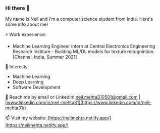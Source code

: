 ### Hi there 👋

My name is Neil and I'm a computer science student from India. Here's some info about me!

⚡ Work experience: <br>
- Machine Learning Engineer intern at Central Electronics Engineering Research Institure - Building ML/DL models for texture recognintion. [Chennai, India. Summer 2021]

<!-- 🔭 Current project:  -->
<!-- - Financial stocks DD analysis and classification (r/WallStreetBets) (ReactJS + Python/Django + PySpark + scitkit-learn). -->

🌱 Interests:
<!-- - Web development. -->
- Machine Learning
- Deep Learning
- Software Development

💬 Reach me by email or LinkedIn! neil.mehta310501@gmail.com | [www.linkedin.com/in/neil-mehta31](https://www.linkedin.com/in/neil-mehta31/)

📫 Visit my website: [https://neilmehta.netlify.app/](https://neilmehta.netlify.app/)

<!-- [![Top Langs](https://github-readme-stats.vercel.app/api/top-langs/?username=neilmehta31&layout=compact&hide=tex)](https://github.com/anuraghazra/github-readme-stats) -->

<!--
**neilmehta31/neilmehta31** is a ✨ _special_ ✨ repository because its `README.md` (this file) appears on your GitHub profile.

Here are some ideas to get you started:

- 🔭 I’m currently working on ...
- 🌱 I’m currently learning ...
- 👯 I’m looking to collaborate on ...
- 🤔 I’m looking for help with ...
- 💬 Ask me about ...
- 📫 How to reach me: ...
- 😄 Pronouns: ...
- ⚡ Fun fact: ...
-->
